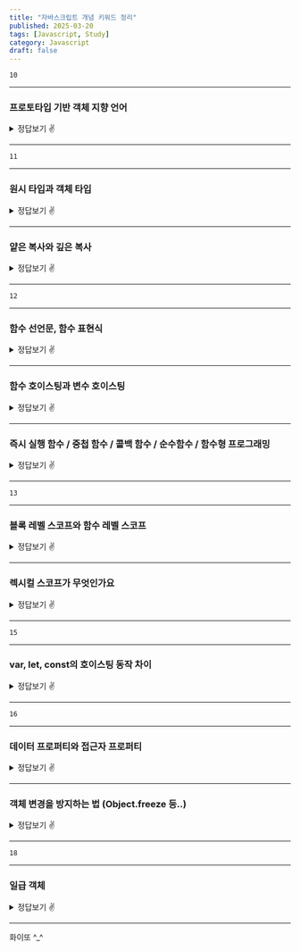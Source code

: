 ```yaml
---
title: "자바스크립트 개념 키워드 정리"
published: 2025-03-20
tags: [Javascript, Study]
category: Javascript
draft: false
---
```


`10`

---
### 프로토타입 기반 객체 지향 언어
 <details>
<summary>정답보기 ✌️ </summary>
클래스 기반 객체지향 언어와 다르게 자바스크립트는 프로토타입 기반 객체 지향 언어다.
클래스 기반 객체지향 언어는 클래스를 기반으로 인스턴스를 생성하지만 자바스크립트는 프로토타입 기반이라 더 다양한 방법으로 객체를  생성할 수 있다.

프로토타입 기반 객체지향 언어는 클래스 없이 객체를 직접 생성하고, 다른 객체를 프로토타입으로 상속받아 확장하는 방식을 따른다. 자바스크립트에서는 모든 객체가 `[[Prototype]]` 내부 슬롯을 가지며, 이를 통해 다른 객체의 속성을 상속받을 수 있다. 이를 **프로토타입 체인(Prototype Chain)** 이라고 하며, 객체가 특정 프로퍼티를 찾을 때 **자신에게 없으면 부모(프로토타입) 객체에서 탐색**하는 방식으로 동작한다.
<br/>
</details>

---

`11`

---
 ### 원시 타입과 객체 타입
  <details>
<summary>정답보기 ✌️</summary>

원시 타입(Primitive Type)은 값이 직접 저장되며 불변(immutable)한 데이터로, `string`, `number`, `boolean`, `null`, `undefined`, `symbol`, `bigint`가 있다. 

반면, 객체 타입(Object Type)은 **참조(reference)로 저장되며, 가변(mutable)한 특성을 가진다.** 객체, 배열, 함수 등이 이에 해당하며, 한 번 생성된 객체는 메모리 주소를 공유하므로 값 변경이 가능하다.

➕ 객체 타입의 프로퍼티로 원시 타입 값이 할당되면, 객체는 가변적(mutable)이므로 변경될 수 있다. 
그냥 원시 타입 변수의 경우 새로운 값을 할당하면 기존 값이 변경되는 것이 아니라, 새로운 메모리 공간이 생성되어 할당된다.
(원시값과 객체의 값 저장 동작 글 참고)
<br/>
</details>

---
 ### 얕은 복사와 깊은 복사
 <details>
<summary>정답보기 ✌️</summary>

얕은 복사(Shallow Copy)는 객체의 참조값만 복사하여 원본과 동일한 메모리 주소를 공유한다. `Object.assign()`, 전개 연산자(`...`) 등이 얕은 복사를 수행한다. 

깊은 복사(Deep Copy)는 객체 내부의 모든 속성을 새로운 메모리 공간에 복사하는 방식이며, `JSON.parse(JSON.stringify(obj))`, `structuredClone()` 등을 사용하면 원본과 완전히 독립적인 객체를 생성할 수 있다.
<br/>
</details>

---

`12`

---
### 함수 선언문, 함수 표현식
 <details>
<summary>정답보기 ✌️</summary>

함수 선언문(Function Declaration)은 `function func() {}` 형태이며, 
호이스팅 시 함수 전체가 메모리에 저장되어 선언 전에 호출할 수 있다. 

함수 표현식(Function Expression)은 `const func = function() {};`처럼 변수를 할당하는 방식이며, 
호이스팅 시 `undefined`가 할당되어 선언 전에 호출하면 오류가 발생한다.
<br/>
</details>

---
### 함수 호이스팅과 변수 호이스팅
  <details>
<summary>정답보기 ✌️</summary>

자바스크립트에서 함수 선언문은 선언과 동시에 메모리에 저장되므로, 선언 이전에도 호출할 수 있다(함수 호이스팅). 
반면, 변수 호이스팅은 선언만 위로 끌어올려지고, `var`는 `undefined`로 초기화되며, `let`과 `const`는 TDZ(Temporal Dead Zone)에 의해 초기화 전 접근하면 `ReferenceError`가 발생한다.
<br/>

</details>

---
###  즉시 실행 함수 / 중첩 함수 / 콜백 함수 / 순수함수 / 함수형 프로그래밍
 <details>
<summary>정답보기 ✌️</summary>

- 즉시 실행 함수(IIFE)는 선언과 동시에 실행되는 함수로, 전역 변수 오염을 방지한다. 
- 중첩 함수(Nested Function)는 다른 함수 내부에 정의된 함수이며, 클로저를 형성할 수 있다. 
- 콜백 함수(Callback Function)는 다른 함수의 인자로 전달되는 함수로, 비동기 처리와 이벤트 핸들링에서 많이 사용된다. 
- 순수 함수(Pure Function)는 외부 상태를 변경하지 않으며, 같은 입력에 대해 항상 같은 결과를 반환하는 함수다. 
- 함수형 프로그래밍(Functional Programming, FP)은 **순수 함수(Pure Function)와 불변성(Immutability)을 기반으로 하는 프로그래밍 패러다임**이다.  데이터를 변경하지 않고, **순수 함수**와 **고차 함수(Higher-Order Function)** 를 조합하여 로직을 구성하는 것이 핵심이다.

<br/>
</details>

---
`13`

---
### 블록 레벨 스코프와 함수 레벨 스코프
 <details>
<summary>정답보기 ✌️</summary>

블록 레벨 스코프(Block-Level Scope)는 `{}` 블록 내에서 선언된 변수만 유효하며, `let`, `const`가 이를 따른다. 
반면, 함수 레벨 스코프(Function-Level Scope)는 변수가 함수 내부에서만 유효한 스코프를 의미하며, `var`가 이에 해당한다. ES6 이후에는 블록 레벨 스코프를 가지는 `let`, `const`가 권장된다.

<br/>
</details>

---
### 렉시컬 스코프가 무엇인가요
<details>
<summary>정답보기 ✌️</summary>

렉시컬 스코프(Lexical Scope)는 함수가 선언된 위치를 기준으로 변수의 유효 범위(Scope)가 결정되는 방식을 의미한다. 
즉, 함수가 어디서 호출되었는지가 아니라, 어디서 선언되었는지가 중요하다. 

자바스크립트는 렉시컬 스코프를 따르므로, 함수 내부에서 변수를 찾을 때 자신의 스코프에서 먼저 찾고, 없으면 바깥(상위) 스코프에서 찾는다. 
이를 스코프 체인(Scope Chain) 이라고 한다.

<br/>
</details>


---
`15`

---

### var, let, const의 호이스팅 동작 차이
<details>
<summary>정답보기 ✌️</summary>

var, let, const 모두 호이스팅되지만, 선언과 초기화 단계에서 차이가 있다.  
var는 선언과 초기화가 동시에 진행되며, undefined로 초기화되기 때문에 선언 전에 접근해도 에러가 발생하지 않는다.

하지만 let과 const는 선언은 호이스팅되지만,  
초기화는 해당 코드에 도달했을 때 이루어지므로 TDZ(Temporal Dead Zone) 영역에 있게 된다.  
따라서 선언 전에 접근하면 ReferenceError가 발생한다.

<br/>
</details>


---
`16`

---
### 데이터 프로퍼티와 접근자 프로퍼티
<details>
<summary>정답보기 ✌️</summary>

자바스크립트 객체의 프로퍼티는 데이터 프로퍼티와 접근자 프로퍼티로 나뉜다.  
데이터 프로퍼티는 값을 직접 저장하며, `[[Value]]`, `[[Writable]]`, `[[Enumerable]]`, `[[Configurable]]`의 4가지 프로퍼티 어트리뷰트를 가진다.  
반면, 접근자 프로퍼티는 `getter/setter` 함수를 통해 값을 읽거나 설정하며, `[[Get]]`, `[[Set]]`, `[[Enumerable]]`, `[[Configurable]]`의 4가지 어트리뷰트를 가진다.  

즉, 데이터 프로퍼티는 값을 직접 저장하지만, 접근자 프로퍼티는 값을 가공하거나 제어할 수 있다.
`Object.getOwnPropertyDescriptor(obj, prop)`을 사용하면 특정 프로퍼티가 데이터 프로퍼티인지 접근자 프로퍼티인지 확인할 수 있다.

➕ 접근자 프로퍼티에서 set을 생략하면, 해당 프로퍼티는 "읽기 전용(Read-Only)"이 되며, 값을 변경하려 해도 무시되거나 strict mode에서는 TypeError가 발생할 수 있다.
<br/>
</details>

---

### 객체 변경을 방지하는 법 (Object.freeze 등..)
<details>
<summary>정답보기 ✌️</summary>

자바스크립트에서 객체 변경을 방지하는 방법으로 `Object.preventExtensions()`, `Object.seal()`, `Object.freeze()`가 있다.  
`Object.preventExtensions(obj)`는 **프로퍼티 추가를 금지**하지만, 삭제와 수정은 가능하다.  
`Object.seal(obj)`은 **프로퍼티 추가 및 삭제를 금지**하지만, 기존 값 수정은 가능하다.  
`Object.freeze(obj)`는 **프로퍼티 추가, 삭제, 수정 모두 금지**하여 **가장 강력한 불변 객체**를 만든다.  

하지만 이는 **얕은(shallow) 불변성만 적용되므로**, 중첩된 객체까지 동결하려면 `deepFreeze()`를 구현해야 한다.

<br/>
</details>


---
`18`

---
### 일급 객체
<details>
<summary>정답보기 ✌️</summary>

일급 객체(First-Class Object)란 변수를 할당, 함수의 인자로 전달, 반환값으로 사용할 수 있는 객체를 의미한다.  

자바스크립트에서 함수는 일급 객체이므로, 변수에 저장하거나 다른 함수에 전달 및 반환할 수 있다.  
이로 인해 고차 함수(Higher-Order Function)를 활용할 수 있으며, 고차 함수는 다른 함수를 인자로 받거나 반환하는 함수를 의미한다.  
또한, 클로저(Closure)를 이용해 함수가 실행된 후에도 외부 변수에 접근할 수 있도록 하여, 상태 유지 및 데이터 은닉이 가능하다.
즉, 자바스크립트의 함수가 일급 객체이기 때문에, 고차 함수, 클로저, 함수형 프로그래밍이 가능하다.

<br/>
</details>


---
화이또 ^_^
